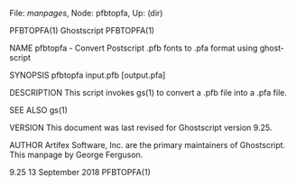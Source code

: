 File: *manpages*,  Node: pfbtopfa,  Up: (dir)

PFBTOPFA(1)                       Ghostscript                      PFBTOPFA(1)



NAME
       pfbtopfa  -  Convert  Postscript .pfb fonts to .pfa format using ghost‐
       script

SYNOPSIS
       pfbtopfa input.pfb [output.pfa]

DESCRIPTION
       This script invokes gs(1) to convert a .pfb file into a .pfa file.

SEE ALSO
       gs(1)

VERSION
       This document was last revised for Ghostscript version 9.25.

AUTHOR
       Artifex Software, Inc. are  the  primary  maintainers  of  Ghostscript.
       This manpage by George Ferguson.



9.25                           13 September 2018                   PFBTOPFA(1)
